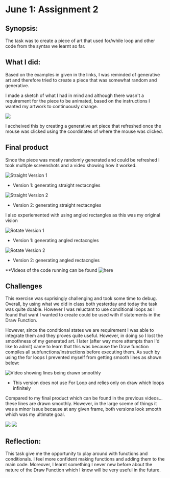 # June 1: Assignment 2

## Synopsis:

The task was to create a piece of art that used for/while loop and other code from the syntax we learnt so far. 

## What I did:
Based on the examples in given in the links, I was reminded of generative art and therefore tried to create a piece that was somewhat random and generative.

I made a sketch of what I had in mind and although there wasn't a requirement for the piece to be animated, based on the instructions I wanted my artwork to continuously change.

![](sketch.jpg)

I accheived this by creating a generative art piece that refreshed once the mouse was clicked using the coordinates of where the mouse was clicked.

## Final product

Since the piece was mostly randomly generated and could be refreshed I took multiple screenshots and a video showing how it worked.

![Straight Version 1](straight1.png)

- Version 1: generating straight rectacngles

![Straight Version 2](straight2.png)

- Version 2: generating straight rectacngles

I also experiemented with using angled rectangles as this was my original vision

![Rotate Version 1](rotate1.png)

- Version 1: generating angled rectacngles

![Rotate Version 2](rotate2.png)

- Version 2: generating angled rectacngles

**Videos of the code running can be found ![here]()

## Challenges

This exercise was suprisingly challenging and took some time to debug. Overall, by using what we did in class both yesterday and today the task was quite doable. However I was reluctant to use conditional loops as I found that want I wanted to create could be used with if statements in the Draw Function. 

However, since the conditional states we are requirement I was able to integrate them and they proves quite useful. However, in doing so I lost the smoothness of my generated art. I later (after way more attempts than I'd like to admit) came to learn that this was because the Draw function compiles all subfunctions/instructions before executing them. As such by using the for loops I prevented myself from getting smooth lines as shown below:

![Video showing lines being drawn smoothly]()

- This version does not use For Loop and relies only on draw which loops infinitely

Compared to my final product which can be found in the previous videos... these lines are drawn smoothly. However, in the large sceme of things it was a minor issue because at any given frame, both versions look smooth which was my ultimate goal.

![](smooth.png)
![](rotate1.png)

## Reflection:

This task give me the opportunity to play around with functions and conditionals. I feel more confident making functions and adding them to the main code. Moreover, I learnt something I never new before about the nature of the Draw Function which I know will be very useful in the future. 



